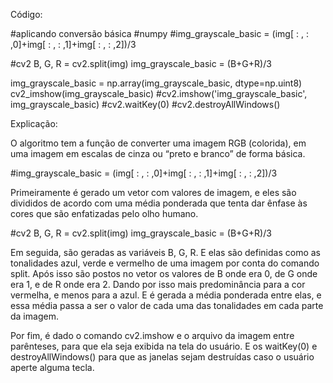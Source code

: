 Código: 


#aplicando conversão básica
#numpy
#img_grayscale_basic = (img[ : , : ,0]+img[ : , : ,1]+img[ : , : ,2])/3

#cv2
B, G, R = cv2.split(img)
img_grayscale_basic = (B+G+R)/3

img_grayscale_basic = np.array(img_grayscale_basic, dtype=np.uint8)
cv2_imshow(img_grayscale_basic)
#cv2.imshow('img_grayscale_basic', img_grayscale_basic)
#cv2.waitKey(0)
#cv2.destroyAllWindows()

Explicação:

O algoritmo tem a função de converter uma imagem RGB (colorida), em uma imagem em escalas de cinza ou “preto e branco” de forma básica.




#img_grayscale_basic = (img[ : , : ,0]+img[ : , : ,1]+img[ : , : ,2])/3

Primeiramente é gerado um vetor com valores de imagem, e eles são divididos de acordo com uma média ponderada que tenta dar ênfase às cores que são enfatizadas pelo olho humano.




#cv2
B, G, R = cv2.split(img)
img_grayscale_basic = (B+G+R)/3

Em seguida, são geradas as variáveis B, G, R. E elas são definidas como as tonalidades azul, verde e vermelho de uma imagem por conta do comando split. Após isso são postos no vetor os valores de B onde era 0, de G onde era 1, e de R onde era 2. Dando por isso mais predominância para a cor vermelha, e menos para a azul. E é gerada a média ponderada entre elas, e essa média passa a ser o valor de cada uma das tonalidades em cada parte da imagem.

Por fim, é dado o comando cv2.imshow e o arquivo da imagem entre parênteses, para que ela seja exibida na tela do usuário. E os waitKey(0) e destroyAllWindows() para que as janelas sejam destruídas caso o usuário aperte alguma tecla.

